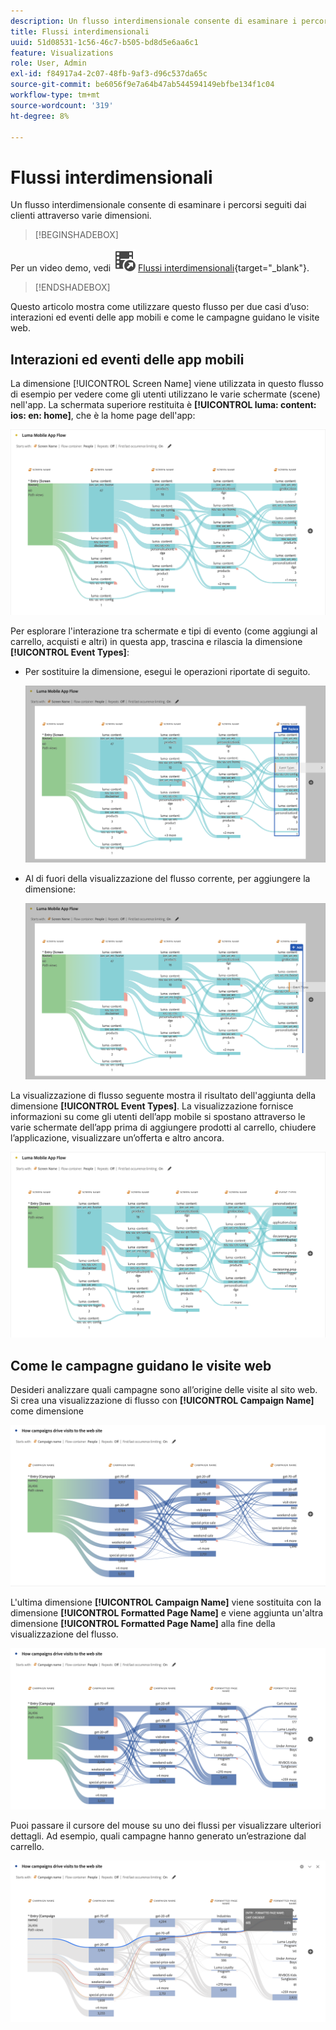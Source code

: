 ```yaml
---
description: Un flusso interdimensionale consente di esaminare i percorsi seguiti dai clienti attraverso varie dimensioni.
title: Flussi interdimensionali
uuid: 51d08531-1c56-46c7-b505-bd8d5e6aa6c1
feature: Visualizations
role: User, Admin
exl-id: f84917a4-2c07-48fb-9af3-d96c537da65c
source-git-commit: be6056f9e7a64b47ab544594149ebfbe134f1c04
workflow-type: tm+mt
source-wordcount: '319'
ht-degree: 8%

---
```


# Flussi interdimensionali

Un flusso interdimensionale consente di esaminare i percorsi seguiti dai clienti attraverso varie dimensioni.

>[!BEGINSHADEBOX]

Per un video demo, vedi ![VideoCheckedOut](/help/assets/icons/VideoCheckedOut.svg) [Flussi interdimensionali](https://video.tv.adobe.com/v/24041?quality=12&learn=on){target="_blank"}.

>[!ENDSHADEBOX]

Questo articolo mostra come utilizzare questo flusso per due casi d’uso: interazioni ed eventi delle app mobili e come le campagne guidano le visite web.

## Interazioni ed eventi delle app mobili

La dimensione [!UICONTROL Screen Name] viene utilizzata in questo flusso di esempio per vedere come gli utenti utilizzano le varie schermate (scene) nell&#39;app. La schermata superiore restituita è **[!UICONTROL luma: content: ios: en: home]**, che è la home page dell&#39;app:

![Un flusso che mostra l&#39;elemento aggiunto.](assets/flowapp.png)

Per esplorare l&#39;interazione tra schermate e tipi di evento (come aggiungi al carrello, acquisti e altri) in questa app, trascina e rilascia la dimensione **[!UICONTROL Event Types]**:

* Per sostituire la dimensione, esegui le operazioni riportate di seguito.

  ![Flusso che mostra la dimensione Pagina trascinata in più aree.](assets/flowapp-replace.png)

* Al di fuori della visualizzazione del flusso corrente, per aggiungere la dimensione:

  ![Flusso che mostra la dimensione Pagina trascinata nello spazio vuoto alla fine.](assets/flowapp-add.png)

La visualizzazione di flusso seguente mostra il risultato dell&#39;aggiunta della dimensione **[!UICONTROL Event Types]**. La visualizzazione fornisce informazioni su come gli utenti dell’app mobile si spostano attraverso le varie schermate dell’app prima di aggiungere prodotti al carrello, chiudere l’applicazione, visualizzare un’offerta e altro ancora.

![Un fLow che mostra i risultati della dimensione Pagina nella parte superiore dell&#39;elenco.](assets/flowapp-result.png)

## Come le campagne guidano le visite web

Desideri analizzare quali campagne sono all’origine delle visite al sito web. Si crea una visualizzazione di flusso con **[!UICONTROL Campaign Name]** come dimensione

![Dimensione nome campagna Web flusso](assets/flowweb.png)

L&#39;ultima dimensione **[!UICONTROL Campaign Name]** viene sostituita con la dimensione **[!UICONTROL Formatted Page Name]** e viene aggiunta un&#39;altra dimensione **[!UICONTROL Formatted Page Name]** alla fine della visualizzazione del flusso.

![Nome campagna Web di flusso e dimensione pagina Web](assets/flowweb-replace.png)

Puoi passare il cursore del mouse su uno dei flussi per visualizzare ulteriori dettagli. Ad esempio, quali campagne hanno generato un’estrazione dal carrello.

![Passaggio del mouse sul nome della campagna Web e sulla dimensione della pagina Web](assets/flowweb-hover.png)
